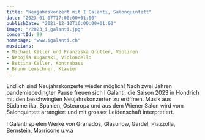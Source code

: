 ```yaml
---
title: "Neujahrskonzert mit I Galanti, Salonquintett"
date: "2023-01-07T17:00:00+01:00"
publishDate: "2021-12-10T16:00:00+01:00"
image: "/2023_i_galanti.jpg"
concertId: 99
homepage: "www.igalanti.ch"
musicians:
- Michael Keller und Franziska Grütter, Violinen
- Nebojša Bugarski, Violoncello
- Bettina Keller, Kontrabass
- Bruno Leuschner, Klavier
---
```


Endlich sind Neujahrskonzerte wieder möglich! Nach zwei Jahren pandemiebedingter Pause freuen sich I Galanti, die Saison 2023 in Hondrich mit den beschwingten Neujahrskonzerten zu eröffnen. Musik aus Südamerika, Spanien, Osteuropa und aus dem Wiener Salon wird vom Salonquintett arrangiert und mit grosser Leidenschaft interpretiert. 

I Galanti spielen Werke von Granados, Glasunow, Gardel, Piazzolla, Bernstein, Morricone u.v.a
